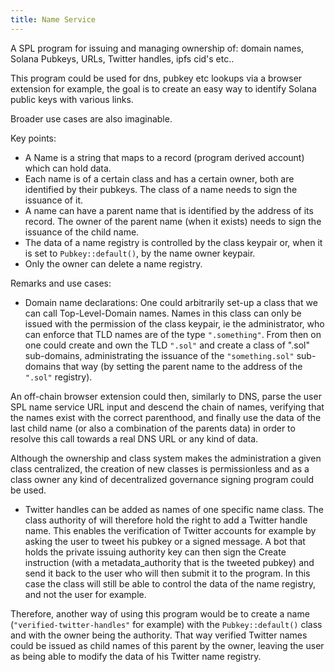 ```yaml
---
title: Name Service
---
```


A SPL program for issuing and managing ownership of: domain names, Solana Pubkeys, URLs, Twitter handles, ipfs cid's etc..

This program could be used for dns, pubkey etc lookups via a browser extension
for example, the goal is to create an easy way to identify Solana public keys
with various links.

Broader use cases are also imaginable.

Key points:
- A Name is a string that maps to a record (program derived account) which can hold data.
- Each name is of a certain class and has a certain owner, both are identified
  by their pubkeys. The class of a name needs to sign the issuance of it.
- A name can have a parent name that is identified by the address of its record.
  The owner of the parent name (when it exists) needs to sign the issuance of
  the child name.
- The data of a name registry is controlled by the class keypair or, when it is
  set to `Pubkey::default()`, by the name owner keypair.
- Only the owner can delete a name registry.


Remarks and use cases:
- Domain name declarations: One could arbitrarily set-up a class that we can call
  Top-Level-Domain names. Names in this class can only be issued with the
  permission of the class keypair, ie the administrator, who can enforce that
  TLD names are of the type `".something"`. From then on one could create and
  own the TLD `".sol"` and create a class of ".sol" sub-domains, administrating
  the issuance of the `"something.sol"` sub-domains that way (by setting the
  parent name to the address of the `".sol"` registry).

An off-chain browser extension could then, similarly to DNS, parse the user SPL
name service URL input and descend the chain of names, verifying that the names
exist with the correct parenthood, and finally use the data of the last child
name (or also a combination of the parents data) in order to resolve this call
towards a real DNS URL or any kind of data.

Although the ownership and class system makes the administration a given class
centralized, the creation of new classes is permissionless and as a class owner
any kind of decentralized governance signing program could be used.

- Twitter handles can be added as names of one specific name class. The class
  authority of will therefore hold the right to add a Twitter handle name. This
  enables the verification of Twitter accounts for example by asking the user to
  tweet his pubkey or a signed message. A bot that holds the private issuing
  authority key can then sign the Create instruction (with a metadata_authority
  that is the tweeted pubkey) and send it back to the user who will then submit
  it to the program.
In this case the class will still be able to control the data of the name registry, and not the user for example.

Therefore, another way of using this program would be to create a name
(`"verified-twitter-handles"` for example) with the `Pubkey::default()` class
and with the owner being the authority. That way verified Twitter names could be
issued as child names of this parent by the owner, leaving the user as being
able to modify the data of his Twitter name registry.
